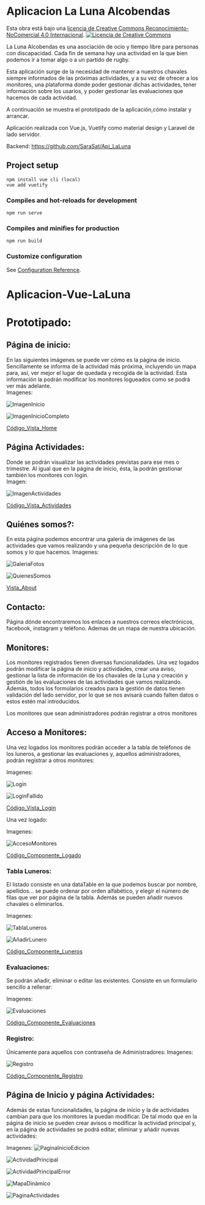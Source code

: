 # Aplicacion La Luna Alcobendas 
Esta obra está bajo una <a rel="license" href="http://creativecommons.org/licenses/by-nc/4.0/">
          licencia de Creative Commons Reconocimiento-NoComercial 4.0 Internacional</a>.
<a rel="license" href="http://creativecommons.org/licenses/by-nc/4.0/">
  <img alt="Licencia de Creative Commons" style="border-width:0" src="https://i.creativecommons.org/l/by-nc/4.0/88x31.png"/>
</a> 

La Luna Alcobendas es una asociación de ocio y tiempo libre para personas con discapacidad. Cada fin de semana hay una actividad en la que bien podemos ir a tomar algo o a un partido de rugby.

Esta aplicación surge de la necesidad de mantener a nuestros chavales siempre informados de las próximas actividades, y a su vez de ofrecer a los monitores, una plataforma donde poder gestionar dichas actividades, tener información sobre los usarios, 
y poder gestionar las evaluaciones que hacemos de cada actividad. 

A continuación se muestra el prototipado de la aplicación,cómo instalar y arrancar. 

Aplicación realizada con Vue.js, Vuetify como material design y Laravel de lado servidor. 

Backend: https://github.com/SaraSat/Api_LaLuna 

## Project setup
```
npm install vue cli (local)
vue add vuetify
```

### Compiles and hot-reloads for development
```
npm run serve
```

### Compiles and minifies for production
```
npm run build
```

### Customize configuration
See [Configuration Reference](https://cli.vuejs.org/config/).
# Aplicacion-Vue-LaLuna


# Prototipado: 

## Página de inicio: 

En las siguientes imágenes se puede ver cómo es la página de inicio. Sencillamente se informa de la actividad más próxima, 
incluyendo un mapa para, así, ver mejor el lugar de quedada y recogida de la actividad.
Esta información la podrán modificar los monitores logueados como se podrá ver más adelante.
<br>
Imagenes: 

![ImagenInicio](https://github.com/SaraSat/Aplicacion-Vue-LaLuna/tree/master/ImagesReadme/inicio1.PNG "PaginaInicio")

![ImagenInicioCompleto](https://github.com/SaraSat/Aplicacion-Vue-LaLuna/tree/master/ImagesReadme/inicioCompleto.PNG "PaginaInicio")

[Código_Vista_Home](https://github.com/SaraSat/Aplicacion-Vue-LaLuna/blob/master/src/views/Home.vue)<br>



## Página Actividades: 
Donde se podrán visualizar las actividades previstas para ese mes o trimestre. Al igual que en la página de inicio, ésta, la podrán gestionar también los monitores con login.
<br>
Imagen: 

![ImagenActividades](https://github.com/SaraSat/Aplicacion-Vue-LaLuna/tree/master/ImagesReadme/actividades.PNG "PaginaActividades")

[Código_Vista_Actividades](https://github.com/SaraSat/Aplicacion-Vue-LaLuna/blob/master/src/views/Actividades.vue)


## Quiénes somos?:

En esta página podemos encontrar una galería de imágenes de las actividades que vamos realizando y una pequeña descripción de lo que somos y lo que hacemos. 
Imagenes: 

![GaleriaFotos](https://github.com/SaraSat/Aplicacion-Vue-LaLuna/tree/master/ImagesReadme/Galeria.PNG "PaginaInicio")

![QuienesSomos](https://github.com/SaraSat/Aplicacion-Vue-LaLuna/tree/master/ImagesReadme/quienesSomos.PNG "PaginaInicio")

[Vista_About](https://github.com/SaraSat/Aplicacion-Vue-LaLuna/blob/master/src/views/About.vue)


## Contacto: 
Página dónde encontraremos los enlaces a nuestros correos electrónicos, facebook, instagram y teléfono. Ademas de un mapa de nuestra ubicación.

## Monitores: 

Los monitores registrados tienen diversas funcionalidades. Una vez logados podrán modificar la página de inicio y actividades, crear una aviso, gestionar la lista de información de los chavales de la Luna y creación y gestión de las evaluaciones de las actividades que vamos realizando. 
Además, todos los formularios creados para la gestión de datos tienen validación del lado servidor, por lo que se nos avisará cuando falten datos o estos estén mal introducidos. 

Los monitores que sean administradores podrán registrar a otros monitores


## Acceso a Monitores: 
Una vez logados los monitores podrán acceder a la tabla de teléfonos de los luneros, a gestionar las evaluaciones y, aquellos administradores, podrán registrar a otros monitores: 

Imagenes: 

![Login](https://github.com/SaraSat/Aplicacion-Vue-LaLuna/tree/master/ImagesReadme/acceso.PNG "Login")

![LoginFallido](https://github.com/SaraSat/Aplicacion-Vue-LaLuna/tree/master/ImagesReadme/emailNoValido.PNG "Login")

[Código_Vista_Login](https://github.com/SaraSat/Aplicacion-Vue-LaLuna/blob/master/src/views/Login.vue)


Una vez logado:

Imagenes: 

![AccesoMonitores](https://github.com/SaraSat/Aplicacion-Vue-LaLuna/tree/master/ImagesReadme/funcionalidades.PNG "PagMonitores")

[Código_Componente_Logado](https://github.com/SaraSat/Aplicacion-Vue-LaLuna/blob/master/src/components/Logado.vue)


### Tabla Luneros: 

El listado consiste en una dataTable en la que podemos buscar por nombre, apellidos... se puede ordenar por orden alfabético, y elegir el número de filas que ver por página de la tabla. 
Además se pueden añadir nuevos chavales o eliminarlos. 

Imagenes: 

![TablaLuneros](https://github.com/SaraSat/Aplicacion-Vue-LaLuna/tree/master/ImagesReadme/tablaChavales.PNG "PaginaLuneros")

![AñadirLunero](https://github.com/SaraSat/Aplicacion-Vue-LaLuna/tree/master/ImagesReadme/quienesSomos.PNG "PáginaLuneros")

[Código_Componente_Luneros](https://github.com/SaraSat/Aplicacion-Vue-LaLuna/blob/master/src/components/Luneros.vue)


### Evaluaciones: 
Se podrán añadir, eliminar o editar las existentes. Consiste en un formulario sencillo a rellenar: 

Imagenes: 

![Evaluaciones](https://github.com/SaraSat/Aplicacion-Vue-LaLuna/tree/master/ImagesReadme/Evaluaciones.PNG "PagEvaluaciones")

[Código_Componente_Evaluaciones](https://github.com/SaraSat/Aplicacion-Vue-LaLuna/blob/master/src/components/Evaluaciones.vue)


### Registro: 
Únicamente para aquellos con contraseña de Administradores: 
Imagenes: 

![Registro](https://github.com/SaraSat/Aplicacion-Vue-LaLuna/tree/master/ImagesReadme/registro.PNG "PagRegistro")

[Código_Componente_Registro](https://github.com/SaraSat/Aplicacion-Vue-LaLuna/blob/master/src/components/Registro.vue)



## Página de Inicio y página Actividades: 
Además de estas funcionalidades, la página de inicio y la de actividades cambian para que los monitores la puedan modificar. 
De tal modo que en la página de inicio se pueden crear avisos o modificar la actividad principal y, en la página de actividades se podrá 
editar, eliminar y añadir nuevas actividades: 

Imagenes: 
![PaginaInicioEdicion](https://github.com/SaraSat/Aplicacion-Vue-LaLuna/tree/master/ImagesReadme/edicioPagInicio.PNG "PaginaInicio")

![ActividadPrincipal](https://github.com/SaraSat/Aplicacion-Vue-LaLuna/tree/master/ImagesReadme/edicionActividadPrincipal.PNG "PáginaInicio")

![ActividadPrincipalError](https://github.com/SaraSat/Aplicacion-Vue-LaLuna/tree/master/ImagesReadme/manejoErroresInicio.PNG "PáginaInicio")

![MapaDinámico](https://github.com/SaraSat/Aplicacion-Vue-LaLuna/tree/master/ImagesReadme/mapaDinámico.PNG "PáginaInicio")

![PaginaActividades](https://github.com/SaraSat/Aplicacion-Vue-LaLuna/tree/master/ImagesReadme/EdicionActividades.PNG "PáginaActividades")




